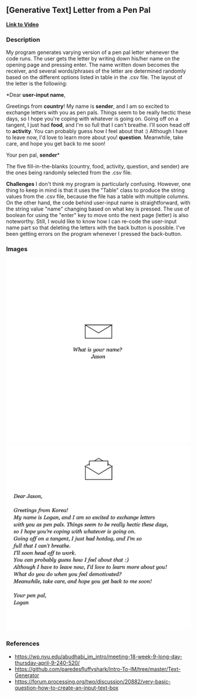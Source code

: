 ## [Generative Text] Letter from a Pen Pal

**[Link to Video](https://youtu.be/nStybjdui4s)**

### Description
My program generates varying version of a pen pal letter whenever the code runs. 
The user gets the letter by writing down his/her name on the opening page and pressing enter. The name written down becomes the receiver, and several words/phrases of the letter are determined randomly based on the different options listed in table in the .csv file. 
The layout of the letter is the following:

*Dear __user-input name__,

Greetings from __country__!
My name is __sender__, and I am so excited to exchange letters with you as pen pals. Things seem to be really hectic these days, so I hope you're coping with whatever is going on.
Going off on a tangent, I just had __food__, and I'm so full that I can't breathe.
I'll soon head off to __activity__. 
You can probably guess how I feel about that :)
Although I have to leave now, I'd love to learn more about you!
__question__.
Meanwhile, take care, and hope you get back to me soon!

Your pen pal,
__sender__*

The five fill-in-the-blanks (country, food, activity, question, and sender) are the ones being randomly selected from the .csv file.

**Challenges**
I don't think my program is particularly confusing. However, one thing to keep in mind is that it uses the "Table" class to produce the string values from the .csv file, because the file has a table with multiple columns.
On the other hand, the code behind user-input name is straightforward, with the string value "name" changing based on what key is pressed. The use of boolean for using the "enter" key to move onto the next page (letter) is also noteworthy. Still, I would like to know how I can re-code the user-input name part so that deleting the letters with the back button is possible. I've been getting errors on the program whenever I pressed the back-button. 

### Images
![](image1.png)
![](image2.png)

### References
- https://wp.nyu.edu/abudhabi_im_intro/meeting-18-week-9-long-day-thursday-april-9-240-520/
- https://github.com/paredesfluffyshark/Intro-To-IM/tree/master/Text-Generator
- https://forum.processing.org/two/discussion/20882/very-basic-question-how-to-create-an-input-text-box
